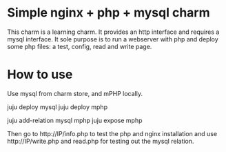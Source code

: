 # Simple nginx + php + mysql charm

This charm is a learning charm. It provides an http interface and requires a mysql interface. It sole purpose is to run a webserver with php and deploy some php files: a test, config, read and write page. 


# How to use 

Use mysql from charm store, and mPHP locally.

juju deploy mysql
juju deploy mphp

juju add-relation mysql mphp
juju expose mphp


Then go to http://IP/info.php to test the php and nginx installation and use http://IP/write.php and read.php for testing out the mysql relation.

